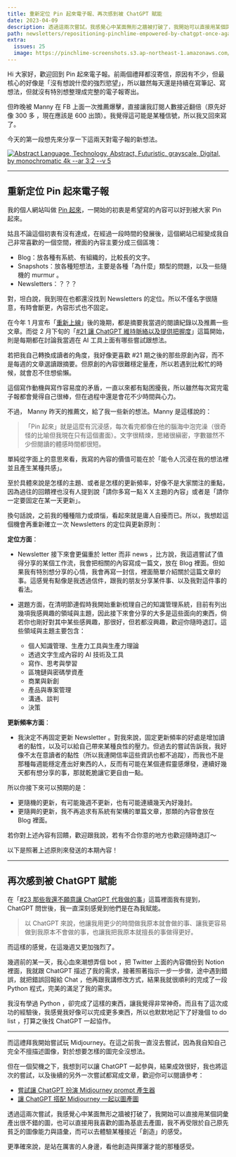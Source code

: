 ```yaml
---
title: 重新定位 Pin 起來電子報、再次感到被 ChatGPT 賦能
date: 2023-04-09
description: 透過這兩次嘗試，我感覺心中某面無形之牆被打破了，我開始可以直接用某個詞彙產出很不錯的圖，也可以直接用我喜歡的圖為基底去產圖，我不再受限於自己原先貧乏的圖像能力與語彙，而可以去體驗某種接近「創造」的感受。
path: newsletters/repositioning-pinchlime-empowered-by-chatgpt-once-again
extra:
  issues: 25
  image: https://pinchlime-screenshots.s3.ap-northeast-1.amazonaws.com/empowered-by-chatgpt_H2Ranj.webp
---
```


Hi 大家好，歡迎回到 Pin 起來電子報。前兩個禮拜都沒寄信，原因有不少，但最核心的好像是「沒有想說什麼的強烈慾望」，所以雖然每天還是持續在寫筆記、寫想法，但就沒有特別想整理成完整的電子報寄出。

但昨晚被 Manny 在 FB 上面一次推薦爆擊，直接讓我訂閱人數接近翻倍（原先好像 300 多 ，現在應該是 600 出頭）。我覺得這可能是某種信號，所以我又回來寫了。

今天的第一段想先來分享一下這兩天對電子報的新想法。

<a href="https://pinchlime-screenshots.s3.ap-northeast-1.amazonaws.com/empowered-by-chatgpt_H2Ranj.webp" data-fancybox data-caption="Abstract Language, Technology, Abstract, Futuristic, grayscale, Digital, by monochromatic 4k --ar 3:2 --v 5">
  <img src="https://pinchlime-screenshots.s3.ap-northeast-1.amazonaws.com/empowered-by-chatgpt_H2Ranj.webp" loading="lazy" alt="Abstract Language, Technology, Abstract, Futuristic, grayscale, Digital, by monochromatic 4k --ar 3:2 --v 5" align="center" />
</a>


<!-- more -->

---

## 重新定位 Pin 起來電子報

我的個人網站叫做 [Pin 起來](https://pinchlime.com/)，一開始的初衷是希望寫的內容可以好到被大家 Pin 起來。

姑且不論這個初衷有沒有達成，在經過一段時間的發展後，這個網站已經變成我自己非常喜歡的一個空間，裡面的內容主要分成三個區塊：

* Blog：放各種有系統、有組織的，比較長的文字。
* Snapshots：放各種短想法，主要是各種「為什麼」類型的問題，以及一些隨機的 murmur 。
* Newsletters：？？？

對，坦白說，我到現在也都還沒找到 Newsletters 的定位。所以不僅名字很隨意，有時會斷更，內容形式也不固定。

在今年 1 月宣布「[重新上線](@/newsletters/15-restarting-pinchlime-newsletters.md)」後的幾期，都是摘要我當週的閱讀紀錄以及推薦一些文章。而從 2 月下旬的「[#21 讓 ChatGPT 維持脈絡以及提供把握度](@/newsletters/21-keeps-chatgpt-in-the-context-and-provide-certainty.md)」這篇開始，則是每期都在討論我當週在 AI 工具上面有哪些嘗試跟想法。

若把我自己轉換成讀者的角度，我好像更喜歡 #21 期之後的那些原創內容，而不是每週的文章選讀跟摘要。但原創的內容很難穩定量產，所以若遇到比較忙的時候，就會忍不住想偷懶。

這個寫作動機與寫作容易度的矛盾，一直以來都有點困擾我，所以雖然每次寫完電子報都會覺得自己很棒，但在過程中還是會花不少時間與心力。

不過， Manny 昨天的推薦文，給了我一些新的想法。Manny 是這樣說的：

> 「Pin 起來」就是這麼有沉浸感，每次看完都像在他的腦海中泡完澡（很奇怪的比喻但我現在只有這個畫面）。文字很精煉，思緒很縝密，字數雖然不少但閱讀的體感時間都很短。

單純從字面上的意思來看，我寫的內容的價值可能在於「能令人沉浸在我的想法裡並且產生某種共感」。

至於具體來說是怎樣的主題、或者是怎樣的更新頻率，好像不是大家關注的重點，因為過往的回饋裡也沒有人提到說「請你多寫一點ＸＸ主題的內容」或者是「請你一定要固定在某一天更新」。

換句話說，之前我的種種阻力或煩惱，看起來就是庸人自擾而已。所以，我想趁這個機會再重新確立一次 Newsletters 的定位與更新原則：

**定位方面**：

* Newsletter 接下來會更偏重於 letter 而非 news ，比方說，我這週嘗試了值得分享的某個工作流，我會把相關的內容寫成一篇文，放在 Blog 裡面。但如果我有特別想分享的心情，我會再寫一封信，裡面簡單介紹關於這篇文章的事。這感覺有點像是我透過信件，跟我的朋友分享某件事、以及我對這件事的看法。

* 選題方面，在清明節連假時我開始重新梳理自己的知識管理系統，目前有列出幾項我感興趣的領域與主題，因此接下來會分享的大多是這些面向的東西，倘若你也剛好對其中某些感興趣，那很好，但若都沒興趣，歡迎你隨時退訂。這些領域與主題主要包含：

  * 個人知識管理、生產力工具與生產力理論
  * 透過文字生成內容的 AI 技術及工具
  * 寫作、思考與學習
  * 區塊鏈與密碼學資產
  * 商業與新創
  * 產品與專案管理
  * 溝通、談判
  * 決策

**更新頻率方面**：

* 我決定不再固定更新 Newsletter 。對我來說，固定更新頻率的好處是增加讀者的黏性，以及可以給自己帶來某種良性的壓力。但過去的嘗試告訴我，我好像不太在意讀者的黏性（所以我連開信率這些資訊也都不追蹤），而我也不是那種每週能穩定產出好東西的人，反而有可能在某個連假靈感爆發，連續好幾天都有想分享的事，那就乾脆讓它更自由一點。

所以你接下來可以預期的是：

* 更隨機的更新，有可能幾週不更新，也有可能連續幾天內好幾封。
* 更隨興的更新，我不再追求有系統有架構的單篇文章，那類的內容會放在 Blog 裡面。

若你對上述內容有回饋，歡迎跟我說，若有不合你意的地方也歡迎隨時退訂～

以下是照著上述原則來發送的本期內容！

---

## 再次感到被 ChatGPT 賦能

在「[#23 那些我還不願意讓 ChatGPT 代我做的事](@/newsletters/23-things-I-am-not-willing-to-let-chatgpt-do-for-me-yet.md)」這篇裡面我有提到，ChatGPT 問世後，我一直深刻感覺到他們是在為我賦能。

> 以 ChatGPT 來說，他讓我用更少的時間做我原本就會做的事、讓我更容易做到我原本不會做的事，也讓我把我原本就擅長的事做得更好。

而這樣的感覺，在這幾週又更加強烈了。

幾週前的某一天，我心血來潮想弄個 bot ，把 Twitter 上面的內容備份到 Notion 裡面，我就跟 ChatGPT 描述了我的需求，接著照著指示一步一步做，途中遇到錯誤，就把錯誤回報給 Chat ，他再跟我講修改方式，結果我就很順利的完成了一段 Python 程式，完美的滿足了我的需求。

我沒有學過 Python ，卻完成了這樣的東西，讓我覺得非常神奇。而且有了這次成功的經驗後，我感覺我好像可以完成更多東西，所以也默默地記下了好幾個 to do list ，打算之後找 ChatGPT 一起協作。

---

而這禮拜我開始嘗試玩 Midjourney。在這之前我一直沒去嘗試，因為我自知自己完全不擅描述圖像，對於想要怎樣的圖完全沒想法。

但在一個契機之下，我想到可以讓 ChatGPT 一起參與，結果成效很好，我也將這次的嘗試，以及後續的另外一次嘗試都寫成文章，歡迎你可以閱讀參考：

* [嘗試讓 ChatGPT 扮演 Midjourney prompt 產生器](@/blog/let-chatgpt-act-as-a-midjourney-prompt-generator.md)
* [讓 ChatGPT 搭配 Midjourney 一起以圖產圖](@/blog/let-chatgpt-boost-midjourney-image-to-image.md)

透過這兩次嘗試，我感覺心中某面無形之牆被打破了，我開始可以直接用某個詞彙產出很不錯的圖，也可以直接用我喜歡的圖為基底去產圖，我不再受限於自己原先貧乏的圖像能力與語彙，而可以去體驗某種接近「創造」的感受。

更準確來說，是站在厲害的人身邊，看他創造與揮灑才能的那種感受。